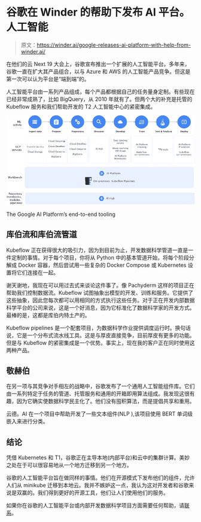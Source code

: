 # 谷歌在 Winder 的帮助下发布 AI 平台。人工智能

> 原文：<https://winder.ai/google-releases-ai-platform-with-help-from-winder.ai/>

在他们的云 Next 19 大会上，谷歌宣布推出一个扩展的人工智能平台。多年来，谷歌一直在扩大其产品组合，以与 Azure 和 AWS 的人工智能产品竞争。但这是第一次可以认为平台是“端到端”的。

人工智能平台由一系列产品组成，每个产品都根据自己的任务量身定制。有些现在已经非常成熟了，比如 BigQuery，从 2010 年就有了。但两个大的补充是托管的 Kubeflow 服务和我们帮助开发的 T2 人工智能中心的紧密集成。

![](img/92a7193c2d5a27abfe48e12c19d439ba.png)

The Google AI Platform’s end-to-end tooling

## 库伯流和库伯流管道

Kubeflow 正在获得很大的吸引力，因为到目前为止，开发数据科学管道一直是一件定制的事情。对于每个项目，你将从 Python 中的基本管道开始，将每个阶段分解成 Docker 容器，然后尝试用一些复杂的 Docker Compose 或 Kubernetes 设置将它们连接在一起。

谢天谢地，我现在可以用过去式来谈论这件事了。像 Pachyderm 这样的项目正在帮助我们控制数据流。Kubeflow 试图抽象出模型的开发、训练和服务。它提供了这些抽象，因此您每次都可以用相同的方式执行这些任务。对于正在开发内部数据科学平台的公司来说，这是一个好消息，因为它标准化了数据科学家的开发方式。最棒的是，这都是库伯内特土产的。

Kubeflow pipelines 是一个配套项目，为数据科学作业提供调度运行时。换句话说，它是一个分布式流水线工具。这是与厚皮直接竞争，目前厚皮有更多的功能。但是与 Kubeflow 的紧密集成是一个优势。事实上，现在我的客户正在同时使用这两种产品。

## 敬赫伯

在另一项与其竞争对手相左的战略中，谷歌发布了一个通用人工智能组件库。它们由一系列特定于任务的管道、托管服务和通用的开箱即用算法组成。我发现这很有趣，因为它确实使数据科学民主化了。他们没有囤积算法，而是提倡共享和重用。

云德。AI 在一个项目中帮助开发了一些文本组件(NLP ),该项目使用 BERT 单词级嵌入来进行分类。

## 结论

凭借 Kubernetes 和 T1，谷歌正在主导本地(内部平台)和云中的集群计算。美妙之处在于可以很容易地从一个地方迁移到另一个地方。

谷歌的人工智能平台旨在做同样的事情。他们在开源模式下发布他们的组件，允许人们从 minikube 迁移到本地云。我并不嫉妒这一点，我认为这对开发者和谷歌来说是双赢的。我们得到更好的开源工具，他们让人们使用他们的服务。

如果你在谷歌的人工智能平台或内部开发数据科学项目方面需要任何帮助，请[联系](https://winder.ai/about/contact/)。